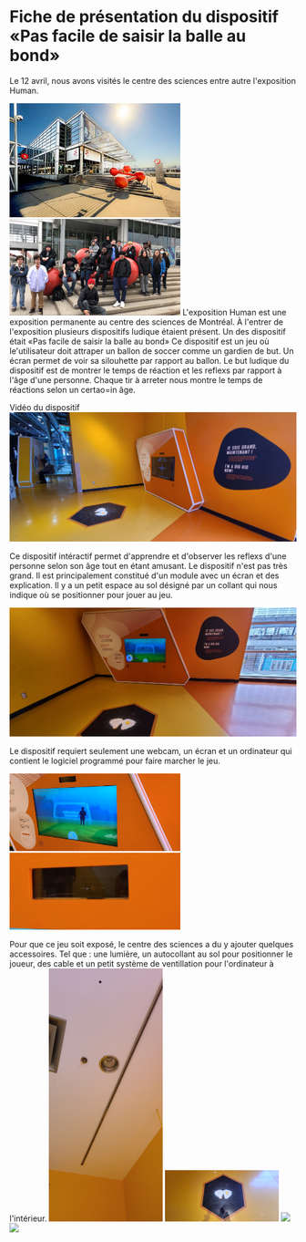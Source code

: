 # Fiche de présentation du dispositif «Pas facile de saisir la balle au bond»

Le 12 avril, nous avons visités le centre des sciences entre autre l'exposition Human.

<img src="medias/centre_sciences.jpg" width="300"> <img src="medias/groupe_centre_sciences.png" width="300">
L'exposition Human est une exposition permanente au centre des sciences de Montréal. À l'entrer de l'exposition plusieurs dispositifs ludique étaient présent. Un des dispositif était «Pas facile de saisir la balle au bond» Ce dispositif est un jeu où le'utilisateur doit attraper un ballon de soccer comme un gardien de but. Un écran permet de voir sa silouhette par rapport au ballon. Le but ludique du dispositif est de montrer le temps de réaction et les reflexs par rapport à l'âge d'une personne. Chaque tir à arreter nous montre le temps de réactions selon un certao=in âge.


Vidéo du dispositif
[![VIDÉO PAS FACILE DE SAISIR LA BALLE AU BOND](medias/soccer_ensemble.jpg)](https://www.youtube.com/watch?v=OYv5aiOYG3o&ab_channel=MatisLabelle)


Ce dispositif intéractif permet d'apprendre et d'observer les reflexs d'une personne selon son âge tout en étant amusant. Le dispositif n'est pas très grand. Il est principalement constitué d'un module avec un écran et des explication. Il y a un petit espace au sol désigné par un collant qui nous indique où se positionner pour jouer au jeu.

<img src="medias/soccer_ensemble2.jpg" width="600">

Le dispositif requiert seulement une webcam, un écran et un ordinateur qui contient le logiciel programmé pour faire marcher le jeu.

<img src="medias/soccer_ecran.jpg" width="300"> <img src="medias/soccer_webcam.jpg" width="300">

Pour que ce jeu soit exposé, le centre des sciences a du y ajouter quelques accessoires. Tel que : une lumière, un autocollant au sol pour positionner le joueur, des cable et un petit système de ventillation pour l'ordinateur à l'intérieur.
<img src="medias/soccer_lumiere.jpg" width="200"> <img src="medias/soccer_pied.jpg" width="200"> <img src="medias/soccer_cables.jpg" width="200"><img src="medias/soccer_ventillation.jpg" width="200">
